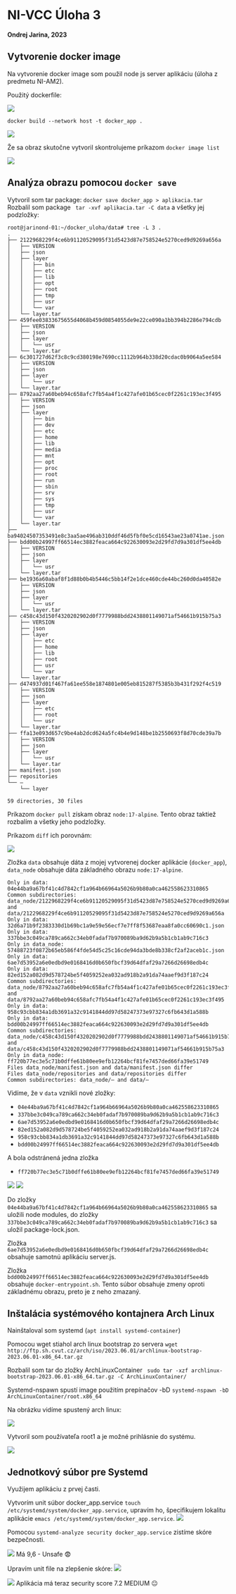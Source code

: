 # NI-VCC Úloha 3
**Ondrej Jarina, 2023**

## Vytvorenie docker image
Na vytvorenie docker image som použil node js server aplikáciu (úloha z predmetu NI-AM2).

Použitý dockerfile:

![](img/dockerfile.png)

`docker build --network host -t docker_app .`

![](img/docker_build.png)

Že sa obraz skutočne vytvoril skontrolujeme príkazom `docker image list`

![](img/image_list.png)

## Analýza obrazu pomocou `docker save`
Vytvoril som tar package: `docker save docker_app > aplikacia.tar` <br>
Rozbalil som package ` tar -xvf aplikacia.tar -C data` a všetky jej podzložky:
```
root@jarinond-01:~/docker_uloha/data# tree -L 3 .
.
├── 2122968229f4ce6b91120529095f31d5423d87e758524e5270ced9d9269a656a
│   ├── VERSION
│   ├── json
│   ├── layer
│   │   ├── bin
│   │   ├── etc
│   │   ├── lib
│   │   ├── opt
│   │   ├── root
│   │   ├── tmp
│   │   ├── usr
│   │   └── var
│   └── layer.tar
├── 459fee03833675655d4068b459d0854055de9e22ce090a1bb394b2286e794cdb
│   ├── VERSION
│   ├── json
│   ├── layer
│   │   └── usr
│   └── layer.tar
├── 6c301727d62f3c8c9cd380198e7690cc1112b964b338d20cdac0b9064a5ee584
│   ├── VERSION
│   ├── json
│   ├── layer
│   │   └── usr
│   └── layer.tar
├── 8792aa27a60beb94c658afc7fb54a4f1c427afe01b65cec0f2261c193ec3f495
│   ├── VERSION
│   ├── json
│   ├── layer
│   │   ├── bin
│   │   ├── dev
│   │   ├── etc
│   │   ├── home
│   │   ├── lib
│   │   ├── media
│   │   ├── mnt
│   │   ├── opt
│   │   ├── proc
│   │   ├── root
│   │   ├── run
│   │   ├── sbin
│   │   ├── srv
│   │   ├── sys
│   │   ├── tmp
│   │   ├── usr
│   │   └── var
│   └── layer.tar
├── ba94024507353491e8c3aa5ae496ab310ddf46d5fbf0e5cd16543ae23a0741ae.json
├── bdd00b24997ff66514ec3882feaca664c922630093e2d29fd7d9a301df5ee4db
│   ├── VERSION
│   ├── json
│   ├── layer
│   │   └── usr
│   └── layer.tar
├── be1936a60abaf8f1d88b0b4b5446c5bb14f2e1dce460cde44bc260d0da40582e
│   ├── VERSION
│   ├── json
│   ├── layer
│   │   └── usr
│   └── layer.tar
├── c458c43d150f4320202902d0f7779988bdd2438801149071af54661b915b75a3
│   ├── VERSION
│   ├── json
│   ├── layer
│   │   ├── etc
│   │   ├── home
│   │   ├── lib
│   │   ├── root
│   │   ├── usr
│   │   └── var
│   └── layer.tar
├── d474937d01f467fa61ee558e1874801e005eb815287f5385b3b431f292f4c519
│   ├── VERSION
│   ├── json
│   ├── layer
│   │   ├── etc
│   │   ├── root
│   │   └── usr
│   └── layer.tar
├── ffa13e093d657c9be4ab2dcd624a5fc4b4e9d148be1b2550693f8d70cde39a7b
│   ├── VERSION
│   ├── json
│   ├── layer
│   │   └── usr
│   └── layer.tar
├── manifest.json
├── repositories
└── –
    └── layer

59 directories, 30 files

```
Príkazom `docker pull` získam obraz `node:17-alpine`. Tento obraz taktiež rozbalím
a všetky jeho podzložky.

Príkazom `diff` ich porovnám:

![](img/diff.png)

Zložka `data` obsahuje dáta z mojej vytvorenej docker aplikácie (`docker_app`), `data_node` obsahuje dáta základného obrazu `node:17-alpine`.
```
Only in data: 04e44ba9a67bf41c4d7842cf1a964b66964a5026b9b80a0ca462558623310865
Common subdirectories: data_node/2122968229f4ce6b91120529095f31d5423d87e758524e5270ced9d9269a656a and data/2122968229f4ce6b91120529095f31d5423d87e758524e5270ced9d9269a656a
Only in data: 32d6a71b9f2383330d1b69bc1a9e59e56ecf7e7ff8f53687eaa8fa0cc60690c1.json
Only in data: 337bbe3c049ca789ca662c34eb0fadaf7b970089ba9d62b9a5b1cb1ab9c716c3
Only in data_node: 57488723f0872b65eb586f4fde54d5c25c16cde94da3bde8b338cf2af2aceb1c.json
Only in data: 6ae7d53952a6e0edbd9e0168416d0b650fbcf39d64dfaf29a7266d26698edb4c
Only in data: 82ed152a082d9d578724be5f4059252ea032ad918b2a91da74aaef9d3f187c24
Common subdirectories: data_node/8792aa27a60beb94c658afc7fb54a4f1c427afe01b65cec0f2261c193ec3f495 and data/8792aa27a60beb94c658afc7fb54a4f1c427afe01b65cec0f2261c193ec3f495
Only in data: 958c93cbb834a1db3691a32c9141844dd97d58247373e97327c6fb643d1a588b
Only in data: bdd00b24997ff66514ec3882feaca664c922630093e2d29fd7d9a301df5ee4db
Common subdirectories: data_node/c458c43d150f4320202902d0f7779988bdd2438801149071af54661b915b75a3 and data/c458c43d150f4320202902d0f7779988bdd2438801149071af54661b915b75a3
Only in data_node: ff720b77ec3e5c71b0dffe61b80ee9efb12264bcf81fe7457ded66fa39e51749
Files data_node/manifest.json and data/manifest.json differ
Files data_node/repositories and data/repositories differ
Common subdirectories: data_node/– and data/–
```
Vidíme, že v `data` vznikli nové zložky:
- `04e44ba9a67bf41c4d7842cf1a964b66964a5026b9b80a0ca462558623310865`
- `337bbe3c049ca789ca662c34eb0fadaf7b970089ba9d62b9a5b1cb1ab9c716c3`
- `6ae7d53952a6e0edbd9e0168416d0b650fbcf39d64dfaf29a7266d26698edb4c`
- `82ed152a082d9d578724be5f4059252ea032ad918b2a91da74aaef9d3f187c24`
- `958c93cbb834a1db3691a32c9141844dd97d58247373e97327c6fb643d1a588b`
- `bdd00b24997ff66514ec3882feaca664c922630093e2d29fd7d9a301df5ee4db`

A bola odstránená jedna zložka
- `ff720b77ec3e5c71b0dffe61b80ee9efb12264bcf81fe7457ded66fa39e51749`

![](img/files1.png)
![](img/files2.png)

Do zložky `04e44ba9a67bf41c4d7842cf1a964b66964a5026b9b80a0ca462558623310865` sa uložili node modules,
do zložky `337bbe3c049ca789ca662c34eb0fadaf7b970089ba9d62b9a5b1cb1ab9c716c3` sa uložil package-lock.json.

Zložka `6ae7d53952a6e0edbd9e0168416d0b650fbcf39d64dfaf29a7266d26698edb4c` obsahuje samotnú aplikáciu server.js.

Zložka `bdd00b24997ff66514ec3882feaca664c922630093e2d29fd7d9a301df5ee4db` obsahuje `docker-entrypoint.sh`. Tento súbor obsahuje zmeny oproti základnému obrazu, preto je z neho zmazaný.

## Inštalácia systémového kontajnera Arch Linux

Nainštaloval som systemd (`apt install systemd-container`)

Pomocou wget stiahol arch linux bootstrap zo servera `wget http://ftp.sh.cvut.cz/arch/iso/2023.06.01/archlinux-bootstrap-2023.06.01-x86_64.tar.gz`

Rozbalil som tar do zložky ArchLinuxContainer ` sudo tar -xzf archlinux-bootstrap-2023.06.01-x86_64.tar.gz -C ArchLinuxContainer/`

Systemd-nspawn spustí image použitím prepínačov -bD `systemd-nspawn -bD ArchLinuxContainer/root.x86_64`

Na obrázku vidíme spustený arch linux:

![](img/boot.png)

Vytvoril som používateľa root1 a je možné prihlásnie do systému.

![](img/arch_works.png)


## Jednotkový súbor pre Systemd

Využijem aplikáciu z prvej časti.

Vytvorím unit súbor docker_app.service `touch /etc/systemd/system/docker_app.service`, upravím ho, špecifikujem lokalitu aplikácie `emacs /etc/systemd/system/docker_app.service`.
![](img/emacs1.png)

Pomocou `systemd-analyze security docker_app.service` zistíme skóre bezpečnosti.

![](img/security_score.png)
Má 9,6 - Unsafe 😨

Upravím unit file na zlepšenie skóre:
![](img/emacs2.png)


![](img/security_score2.png)
Aplikácia má teraz security score 7.2 MEDIUM 😐
